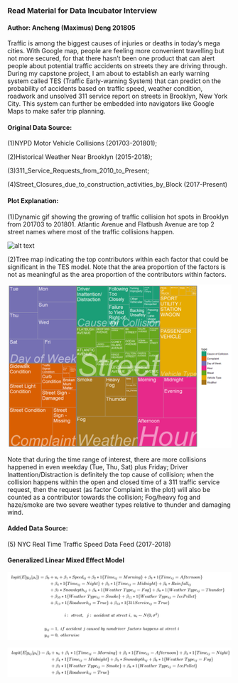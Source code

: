 ### Read Material for Data Incubator Interview
#### Author: Ancheng (Maximus) Deng 201805

Traffic is among the biggest causes of injuries or deaths in today’s mega cities. With Google map, people are feeling more convenient travelling but not more secured, for that there hasn’t been one product that can alert people about potential traffic accidents on streets they are driving through. During my capstone project, I am about to establish an early warning system called TES (Traffic Early-warning System) that can predict on the probability of accidents based on traffic speed, weather condition, roadwork and unsolved 311 service report on streets in Brooklyn, New York City. This system can further be embedded into navigators like Google Maps to make safer trip planning.

#### Original Data Source:

(1)NYPD Motor Vehicle Collisions (201703-201801); 

(2)Historical Weather Near Brooklyn (2015-2018); 

(3)311_Service_Requests_from_2010_to_Present; 

(4)Street_Closures_due_to_construction_activities_by_Block (2017-Present) 

#### Plot Explanation: 

(1)Dynamic gif showing the growing of traffic collision hot spots in Brooklyn from 201703 to 201801. Atlantic Avenue and Flatbush Avenue are top 2 street names where most of the traffic collisions happen.

![alt text](https://github.com/MaximusWudy/DataIncubator2018/blob/master/Brooklyn_cumulative_ggmap_v3.gif "Brooklyn Cumulative Collision Density")


(2)Tree map indicating the top contributors within each factor that could be significant in the TES model. Note that the area proportion of the factors is not as meaningful as the area proportion of the contributors within factors. 

![alt text](https://github.com/MaximusWudy/DataIncubator2018/blob/master/Tree_map_v2_1078_790.png "Treemap")

Note that during the time range of interest, there are more collisions happened in even weekday (Tue, Thu, Sat) plus Friday; Driver Inattention/Distraction is definitely the top cause of collision; when the collision happens within the open and closed time of a 311 traffic service request, then the request (as factor Complaint in the plot) will also be counted as a contributor towards the collision; Fog/heavy fog and haze/smoke are two severe weather types relative to thunder and damaging wind.

#### Added Data Source:

(5) NYC Real Time Traffic Speed Data Feed (2017-2018)

#### Generalized Linear Mixed Effect Model

![alt text](https://github.com/MaximusWudy/DataIncubator2018/blob/master/GLMM_mod1.png "GLMM Model 1")

![alt text](https://github.com/MaximusWudy/DataIncubator2018/blob/master/GLMM_mod2.png "GLMM Model 2")

